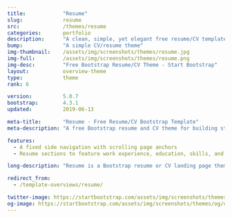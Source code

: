 ```yaml
---
title:            "Resume"
slug:             resume
src:              /themes/resume
categories:       portfolio
description:      "A clean, simple, yet elegant free resume/CV template for Bootstrap 4"
bump:             "A simple CV/resume theme"
img-thumbnail:    /assets/img/screenshots/themes/resume.jpg
img-full:         /assets/img/screenshots/themes/resume.png
img-desc:         "Free Bootstrap Resume/CV Theme - Start Bootstrap"
layout:           overview-theme
type:             theme
rank: 6

version:          5.0.7
bootstrap:        4.3.1
updated:          2019-06-13

meta-title:       "Resume - Free Resume/CV Bootstrap Template"
meta-description: "A free Bootstrap resume and CV theme for building stylish webpages. All Start Bootstrap templates are free to download and open source."

features:
  - A fixed side navigation with scrolling page anchors
  - Resume sections to feature work experience, education, skills, and more!

long-description: "Resume is a Bootstrap resume or CV landing page theme to help you beautifully create easy to use, stylish resume websites!"

redirect_from:
  - /template-overviews/resume/

twitter-image: https://startbootstrap.com/assets/img/screenshots/themes/twitter/twitter-resume.png
og-image: https://startbootstrap.com/assets/img/screenshots/themes/og/og-resume.png
---
```

